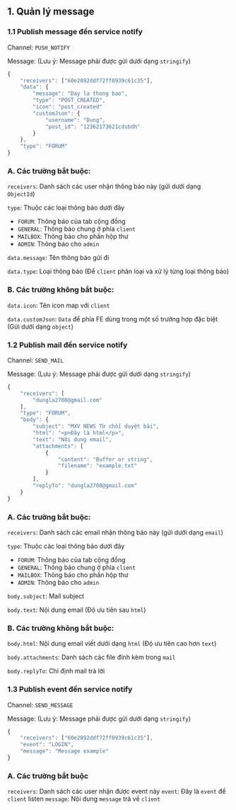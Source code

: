 ## 1. Quản lý message
### 1.1 Publish message đến service notify

Channel: ```PUSH_NOTIFY```

Message: (Lưu ý: Message phải được gửi dưới dạng `stringify`)
```js
{
    "receivers": ["60e2892ddf72ff0939c61c35"],
    "data": {
        "message": "Day la thong bao",
        "type": "POST_CREATED",
        "icon": "post_created"
        "customJson": {
            "username": "Dung",
            "post_id": "12362173621cdsbdh"
        }
    },
    "type": "FORUM"
}
```

### A. Các trường bắt buộc:

```receivers```: Danh sách các user nhận thông báo này (gửi dưới dạng `ObjectId`)

```type```: Thuộc các loại thông báo dưới đây
- `FORUM`: Thông báo của tab cộng đồng
- `GENERAL`: Thông báo chung ở phía `client`
- `MAILBOX`: Thông báo cho phần hộp thư
- `ADMIN`: Thông báo cho `admin`

```data.message```: Tên thông báo gửi đi

```data.type```: Loại thông báo (Để `client` phân loại và xử lý từng loại thông báo)

### B. Các trường không bắt buộc:

```data.icon```: Tên icon map với `client`

```data.customJson```: `Data` để phía FE dùng trong một số trường hợp đặc biệt (Gửi dưới dạng `object`)

### 1.2 Publish mail đến service notify

Channel: ```SEND_MAIL```

Message: (Lưu ý: Message phải được gửi dưới dạng `stringify`)
```js
{
    "receivers": [
        "dungla2708@gmail.com"
    ],
    "type": "FORUM",
    "body": {
        "subject": "MXV NEWS Từ chối duyệt bài",
        "html": "<p>Đây là html</p>",
        "text": "Nội dung email",
        "attachments": [
            {
                "content": "Buffer or string",
                "filename": "example.txt"
            }
        ],
        "replyTo": "dungla2708@gmail.com"
    }
}
```

### A. Các trường bắt buộc:

```receivers```: Danh sách các email nhận thông báo này (gửi dưới dạng `email`)

```type```: Thuộc các loại thông báo dưới đây
- `FORUM`: Thông báo của tab cộng đồng
- `GENERAL`: Thông báo chung ở phía `client`
- `MAILBOX`: Thông báo cho phần hộp thư
- `ADMIN`: Thông báo cho `admin`

```body.subject```: Mail subject

```body.text```: Nội dung email (Độ ưu tiên sau `html`)

### B. Các trường không bắt buộc:

```body.html```: Nội dung email viết dưới dạng `html` (Độ ưu tiên cao hơn `text`)

```body.attachments```: Danh sách các file đính kèm trong `mail`

```body.replyTo```: Chỉ định mail trả lời

### 1.3 Publish event đến service notify

Channel: ```SEND_MESSAGE```

Message: (Lưu ý: Message phải được gửi dưới dạng `stringify`)
```js
{
    "receivers": ["60e2892ddf72ff0939c61c35"],
    "event": "LOGIN",
    "message": "Message example"
}
```

### A. Các trường bắt buộc

`receivers`: Danh sách các user nhận được event này
`event`: Đây là `event` để `client` listen
`message`: Nội dung `message` trả về `client`





